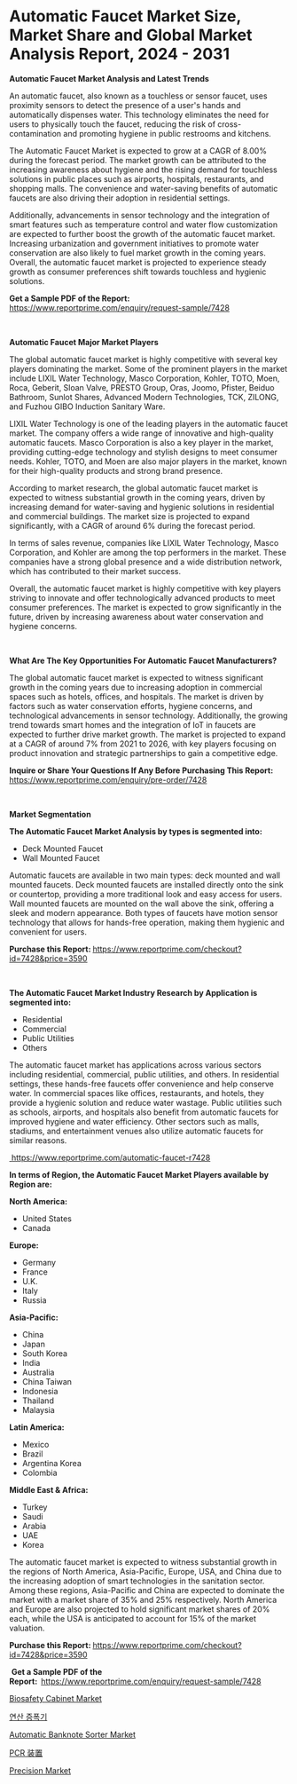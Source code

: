 <p><h1>Automatic Faucet Market Size, Market Share and Global Market Analysis Report, 2024 - 2031</h1></p><p><strong>Automatic Faucet Market Analysis and Latest Trends</strong></p>
<p><p>An automatic faucet, also known as a touchless or sensor faucet, uses proximity sensors to detect the presence of a user's hands and automatically dispenses water. This technology eliminates the need for users to physically touch the faucet, reducing the risk of cross-contamination and promoting hygiene in public restrooms and kitchens.</p><p>The Automatic Faucet Market is expected to grow at a CAGR of 8.00% during the forecast period. The market growth can be attributed to the increasing awareness about hygiene and the rising demand for touchless solutions in public places such as airports, hospitals, restaurants, and shopping malls. The convenience and water-saving benefits of automatic faucets are also driving their adoption in residential settings.</p><p>Additionally, advancements in sensor technology and the integration of smart features such as temperature control and water flow customization are expected to further boost the growth of the automatic faucet market. Increasing urbanization and government initiatives to promote water conservation are also likely to fuel market growth in the coming years. Overall, the automatic faucet market is projected to experience steady growth as consumer preferences shift towards touchless and hygienic solutions.</p></p>
<p><strong>Get a Sample PDF of the Report:&nbsp;</strong> <a href="https://www.reportprime.com/enquiry/request-sample/7428">https://www.reportprime.com/enquiry/request-sample/7428</a></p>
<p>&nbsp;</p>
<p><strong>Automatic Faucet Major Market Players</strong></p>
<p><p>The global automatic faucet market is highly competitive with several key players dominating the market. Some of the prominent players in the market include LIXIL Water Technology, Masco Corporation, Kohler, TOTO, Moen, Roca, Geberit, Sloan Valve, PRESTO Group, Oras, Joomo, Pfister, Beiduo Bathroom, Sunlot Shares, Advanced Modern Technologies, TCK, ZILONG, and Fuzhou GIBO Induction Sanitary Ware.</p><p>LIXIL Water Technology is one of the leading players in the automatic faucet market. The company offers a wide range of innovative and high-quality automatic faucets. Masco Corporation is also a key player in the market, providing cutting-edge technology and stylish designs to meet consumer needs. Kohler, TOTO, and Moen are also major players in the market, known for their high-quality products and strong brand presence.</p><p>According to market research, the global automatic faucet market is expected to witness substantial growth in the coming years, driven by increasing demand for water-saving and hygienic solutions in residential and commercial buildings. The market size is projected to expand significantly, with a CAGR of around 6% during the forecast period.</p><p>In terms of sales revenue, companies like LIXIL Water Technology, Masco Corporation, and Kohler are among the top performers in the market. These companies have a strong global presence and a wide distribution network, which has contributed to their market success.</p><p>Overall, the automatic faucet market is highly competitive with key players striving to innovate and offer technologically advanced products to meet consumer preferences. The market is expected to grow significantly in the future, driven by increasing awareness about water conservation and hygiene concerns.</p></p>
<p>&nbsp;</p>
<p><strong>What Are The Key Opportunities For Automatic Faucet Manufacturers?</strong></p>
<p><p>The global automatic faucet market is expected to witness significant growth in the coming years due to increasing adoption in commercial spaces such as hotels, offices, and hospitals. The market is driven by factors such as water conservation efforts, hygiene concerns, and technological advancements in sensor technology. Additionally, the growing trend towards smart homes and the integration of IoT in faucets are expected to further drive market growth. The market is projected to expand at a CAGR of around 7% from 2021 to 2026, with key players focusing on product innovation and strategic partnerships to gain a competitive edge.</p></p>
<p><strong>Inquire or Share Your Questions If Any Before Purchasing This Report:</strong> <a href="https://www.reportprime.com/enquiry/pre-order/7428">https://www.reportprime.com/enquiry/pre-order/7428</a></p>
<p>&nbsp;</p>
<p><strong>Market Segmentation</strong></p>
<p><strong>The Automatic Faucet Market Analysis by types is segmented into:</strong></p>
<p><ul><li>Deck Mounted Faucet</li><li>Wall Mounted Faucet</li></ul></p>
<p><p>Automatic faucets are available in two main types: deck mounted and wall mounted faucets. Deck mounted faucets are installed directly onto the sink or countertop, providing a more traditional look and easy access for users. Wall mounted faucets are mounted on the wall above the sink, offering a sleek and modern appearance. Both types of faucets have motion sensor technology that allows for hands-free operation, making them hygienic and convenient for users.</p></p>
<p><strong>Purchase this Report:&nbsp;</strong><a href="https://www.reportprime.com/checkout?id=7428&price=3590">https://www.reportprime.com/checkout?id=7428&price=3590</a></p>
<p>&nbsp;</p>
<p><strong>The Automatic Faucet Market Industry Research by Application is segmented into:</strong></p>
<p><ul><li>Residential</li><li>Commercial</li><li>Public Utilities</li><li>Others</li></ul></p>
<p><p>The automatic faucet market has applications across various sectors including residential, commercial, public utilities, and others. In residential settings, these hands-free faucets offer convenience and help conserve water. In commercial spaces like offices, restaurants, and hotels, they provide a hygienic solution and reduce water wastage. Public utilities such as schools, airports, and hospitals also benefit from automatic faucets for improved hygiene and water efficiency. Other sectors such as malls, stadiums, and entertainment venues also utilize automatic faucets for similar reasons.</p></p>
<p><a href="https://www.reportprime.com/automatic-faucet-r7428">&nbsp;https://www.reportprime.com/automatic-faucet-r7428</a></p>
<p><strong>In terms of Region, the Automatic Faucet Market Players available by Region are:</strong></p>
<p>
    <p> <strong> North America: </strong>
        <ul>
            <li>United States</li>
            <li>Canada</li>
        </ul>
        </p> 
    <p> <strong> Europe: </strong>
        <ul>
            <li>Germany</li>
            <li>France</li>
            <li>U.K.</li>
            <li>Italy</li>
            <li>Russia</li>
        </ul>
        </p> 
    <p> <strong> Asia-Pacific: </strong>
        <ul>
            <li>China</li>
            <li>Japan</li>
            <li>South Korea</li>
            <li>India</li>
            <li>Australia</li>
            <li>China Taiwan</li>
            <li>Indonesia</li>
            <li>Thailand</li>
            <li>Malaysia</li>
        </ul>
        </p> 
    <p> <strong> Latin America: </strong>
        <ul>
            <li>Mexico</li>
            <li>Brazil</li>
            <li>Argentina Korea</li>
            <li>Colombia</li>
        </ul>
        </p> 
    <p> <strong> Middle East & Africa: </strong>
        <ul>
            <li>Turkey</li>
            <li>Saudi</li>
            <li>Arabia</li>
            <li>UAE</li>
            <li>Korea</li>
        </ul>
    </p>
    </p>
<p><p>The automatic faucet market is expected to witness substantial growth in the regions of North America, Asia-Pacific, Europe, USA, and China due to the increasing adoption of smart technologies in the sanitation sector. Among these regions, Asia-Pacific and China are expected to dominate the market with a market share of 35% and 25% respectively. North America and Europe are also projected to hold significant market shares of 20% each, while the USA is anticipated to account for 15% of the market valuation.</p></p>
<p><strong>Purchase this Report: </strong><a href="https://www.reportprime.com/checkout?id=7428&price=3590">https://www.reportprime.com/checkout?id=7428&price=3590</a></p>
<p>&nbsp;<strong>Get a Sample PDF of the Report:&nbsp;&nbsp;</strong><a href="https://www.reportprime.com/enquiry/request-sample/7428">https://www.reportprime.com/enquiry/request-sample/7428</a></p>
<p><strong></strong></p>
<p><p><a href="https://github.com/CliffMedina6/Market-Research-Report-List-4/blob/main/biosafety-cabinet-market.md">Biosafety Cabinet Market</a></p><p><a href="https://github.com/oajzkywllm460/Market-Research-Report-List-1/blob/main/636990623963.md">연산 증폭기</a></p><p><a href="https://www.linkedin.com/pulse/automatic-banknote-sorter-market-research-report-unlocks-analysis-f2tlf?trackingId=kSRIQGRdD3V9Ub%2FEtb8Yog%3D%3D">Automatic Banknote Sorter Market</a></p><p><a href="https://github.com/mreklxf44233/Market-Research-Report-List-1/blob/main/236924124686.md">PCR 装置</a></p><p><a href="https://www.linkedin.com/pulse/precision-market-size-growth-segmentation-regional-country-breakdowns-8vrvf?trackingId=HfX7Zokjh1CbQlBsE5wa0Q%3D%3D">Precision Market</a></p></p>